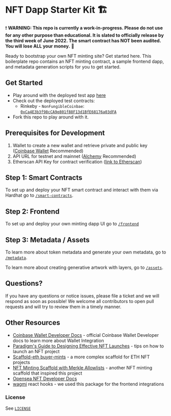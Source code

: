 # NFT Dapp Starter Kit 🏗️

❗ **WARNING: This repo is currently a work-in-progress. Please do not use for any other purpose than educational. It is slated to officially release by the third week of June 2022. The smart contract has NOT been audited. You will lose ALL your money.** 🔴

Ready to bootstrap your own NFT minting site? Get started here. This boilerplate repo contains an NFT minting contract, a sample frontend dapp, and metadata generation scripts for you to get started.

## Get Started

- Play around with the deployed test app [here](https://nft-dapp-starter-kit-v2.vercel.app/)
- Check out the deployed test contracts:
  - Rinkeby - `NonFungibleCoinbae`: [`0xCa4E3b3f98cCA9e801f88F13d1BfE68176a03dFA`](https://rinkeby.etherscan.io/address/0xCa4E3b3f98cCA9e801f88F13d1BfE68176a03dFA)
- Fork this repo to play around with it.

## Prerequisites for Development

1. Wallet to create a new wallet and retrieve private and public key ([Coinbase Wallet](https://chrome.google.com/webstore/detail/coinbase-wallet-extension/hnfanknocfeofbddgcijnmhnfnkdnaad?hl=en) Recommended)
2. API URL for testnet and mainnet ([Alchemy](https://dashboard.alchemyapi.io/) Recommended)
3. Etherscan API Key for contract verification ([link to Etherscan](https://etherscan.io/))

## Step 1: Smart Contracts

To set up and deploy your NFT smart contract and interact with them via Hardhat go to [`/smart-contracts`](smart-contracts).

## Step 2: Frontend

To set up and deploy your own minting dapp UI go to [`/frontend`](frontend)

## Step 3: Metadata / Assets

To learn more about token metadata and generate your own metadata, go to [`/metadata`](metadata).

To learn more about creating generative artwork with layers, go to [`/assets`](assets).

## Questions?

If you have any questions or notice issues, please file a ticket and we will respond as soon as possible! We welcome all contributors to open pull requests and will try to review them in a timely manner.

## Other Resources

- [Coinbase Wallet Developer Docs](https://docs.cloud.coinbase.com/wallet-sdk/docs) - official Coinbase Wallet Developer docs to learn more about Wallet Integration
- [Paradigm's Guide to Designing Effective NFT Launches](https://www.paradigm.xyz/2021/10/a-guide-to-designing-effective-nft-launches) - tips on how to launch an NFT project
- [Scaffold-eth buyer-mints](https://github.com/scaffold-eth/scaffold-eth/tree/buyer-mints-nft) - a more complex scaffold for ETH NFT projects
- [NFT Minting Scaffold with Merkle Allowlists](https://github.com/straightupjac/nft-merkle-allowlist-scaffold) - another NFT minting scaffold that inspired this project
- [Opensea NFT Developer Docs](https://docs.opensea.io/)
- [wagmi](https://github.com/tmm/wagmi) react hooks - we used this package for the frontend integrations

### License

See [`LICENSE`](/LICENSE)
